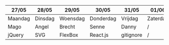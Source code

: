 | 27/05   	| 28/05   	| 29/05    	| 30/05     	| 31/05     	| 01/06    	| 02/06  	|
|---------	|---------	|----------	|-----------	|-----------	|----------	|--------	|
| Maandag 	| Dinsdag 	| Woensdag 	| Donderdag 	| Vrijdag   	| Zaterdag 	| Zondag 	|
| Mago    	| Angel   	| Brecht   	| Senne     	| Danny     	| /        	| /      	|
| jQuery  	| SVG     	| FlexBox  	| React.js  	| gitignore 	| /        	| /      	|
